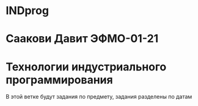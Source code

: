 # INDprog
# Саакови Давит ЭФМО-01-21
# Технологии индустриального программирования
В этой ветке будут задания по предмету, задания разделены по датам
